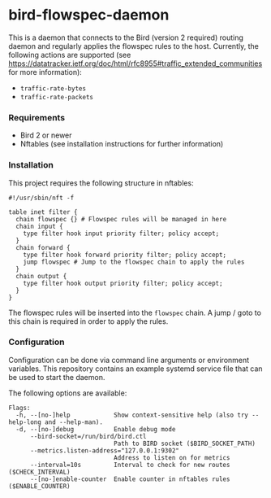 # bird-flowspec-daemon

This is a daemon that connects to the Bird (version 2 required) routing daemon and regularly applies the flowspec rules to the host.
Currently, the following actions are supported (see https://datatracker.ietf.org/doc/html/rfc8955#traffic_extended_communities for more information):
- `traffic-rate-bytes`
- `traffic-rate-packets`

### Requirements
- Bird 2 or newer
- Nftables (see installation instructions for further information)

### Installation
This project requires the following structure in nftables:
```shell
#!/usr/sbin/nft -f

table inet filter {
  chain flowspec {} # Flowspec rules will be managed in here
  chain input {
    type filter hook input priority filter; policy accept;
  }
  chain forward {
    type filter hook forward priority filter; policy accept;
    jump flowspec # Jump to the flowspec chain to apply the rules
  }
  chain output {
    type filter hook output priority filter; policy accept;
  }
}
```
The flowspec rules will be inserted into the `flowspec` chain. A jump / goto to this chain is required in order to apply the rules.

### Configuration
Configuration can be done via command line arguments or environment variables.
This repository contains an example systemd service file that can be used to start the daemon.

The following options are available:
```
Flags:
  -h, --[no-]help            Show context-sensitive help (also try --help-long and --help-man).
  -d, --[no-]debug           Enable debug mode
      --bird-socket=/run/bird/bird.ctl
                             Path to BIRD socket ($BIRD_SOCKET_PATH)
      --metrics.listen-address="127.0.0.1:9302"
                             Address to listen on for metrics
      --interval=10s         Interval to check for new routes ($CHECK_INTERVAL)
      --[no-]enable-counter  Enable counter in nftables rules ($ENABLE_COUNTER)
```
